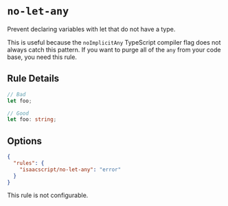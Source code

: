 # `no-let-any`

Prevent declaring variables with let that do not have a type.

This is useful because the `noImplicitAny` TypeScript compiler flag does not always catch this pattern. If you want to purge all of the `any` from your code base, you need this rule.

## Rule Details

```ts
// Bad
let foo;

// Good
let foo: string;
```

## Options

```json
{
  "rules": {
    "isaacscript/no-let-any": "error"
  }
}
```

This rule is not configurable.
